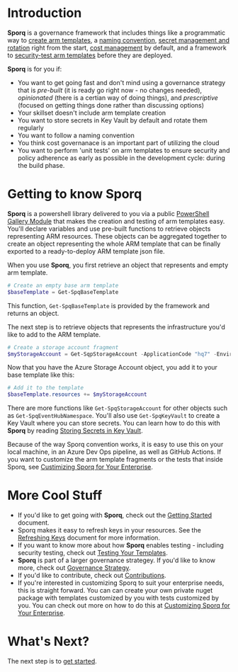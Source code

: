 # Introduction 
**Sporq** is a governance framework that includes things like a programmatic way to [create arm templates](doc/GettingStarted.md), a [naming convention](doc/NamingConvention.md), [secret management and rotation](doc/RefreshingKeys.md) right from the start, [cost management](doc/ResourceGroups.md) by default, and a framework to [security-test arm templates](doc/Testing.md) before they are deployed.

**Sporq** is for you if:
- You want to get going fast and don't mind using a governance strategy that is _pre-built_ (it is ready go right now - no changes needed), _opinionated_ (there is a certian way of doing things), and _prescriptive_ (focused on getting things done rather than discussing options)
- Your skillset doesn't include arm template creation
- You want to store secrets in Key Vault by default and rotate them regularly
- You want to follow a naming convention
- You think cost governanace is an important part of utilizing the cloud
- You want to perform 'unit tests' on arm templates to ensure security and policy adherence as early as possible in the development cycle: during the build phase.

# Getting to know Sporq
**Sporq** is a powershell library delivered to you via a public [PowerShell Gallery Module](https://www.powershellgallery.com/packages/Sporq/) that makes the creation and testing of arm templates easy.  You'll declare variables and use pre-built functions to retrieve objects representing ARM resources.  These objects can be aggregated together to create an object representing the whole ARM template that can be finally exported to a ready-to-deploy ARM template json file.

When you use **Sporq**, you first retrieve an object that represents and empty arm template.
```powershell
# Create an empty base arm template
$baseTemplate = Get-SpqBaseTemplate
```

This function, `Get-SpqBaseTemplate` is provided by the framework and returns an object.

The next step is to retrieve objects that represents the infrastructure you'd like to add to the ARM template.
```powershell
# Create a storage account fragment
$myStorageAccount = Get-SqpStorageAccount -ApplicationCode "hq7" -EnvironmentName "dev" -Location "centralus" -StorageAccessTier "Standard_RAGRS" -StorageTier "Standard"
```

Now that you have the Azure Storage Account object, you add it to your base template like this:
```powershell
# Add it to the template
$baseTemplate.resources += $myStorageAccount
```

There are more functions like `Get-SpqStorageAccount` for other objects such as `Get-SpqEventHubNamespace`.  You'll also use `Get-SpqKeyVault` to create a Key Vault where you can store secrets.  You can learn how to do this with **Sporq** by reading [Storing Secrets in Key Vault](RefreshingKeys.md).

Because of the way Sporq convention works, it is easy to use this on your local machine, in an Azure Dev Ops pipeline, as well as GitHub Actions.  If you want to customize the arm template fragments or the tests that inside Sporq, see [Custimizing Sporq for Your Enterprise](CustomizeSporq.md).

# More Cool Stuff
- If you'd like to get going with **Sporq**, check out the [Getting Started](GettingStarted.md) document.  
- Sporq makes it easy to refresh keys in your resources.  See the [Refreshing Keys](RefreshingKeys.md) document for more information. 
- If you want to know more about how **Sporq** enables testing - including security testing, check out [Testing Your Templates](Testing.md).  
- **Sporq** is part of a larger governance strategey.  If you'd like to know more, check out [Governance Strategy](GovernanceStrategy.md).  
- If you'd like to contribute, check out [Contributions](Contributions.md).  
- If you're interested in customizing Sporq to suit your enterprise needs, this is straight forward.  You can can create your own private nuget package with templates customized by you with tests customized by you.  You can check out more on how to do this at [Customizing Sporq for Your Enterprise](CustomizeSporq.md). 

# What's Next?
The next step is to [get started](GettingStarted.md).